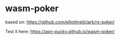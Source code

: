 # wasm-poker

based on: https://github.com/elliottneilclark/rs-poker/

Test it here: https://apn-pucky.github.io/wasm-poker/